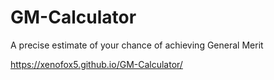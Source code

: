 # GM-Calculator
A precise estimate of your chance of achieving General Merit

https://xenofox5.github.io/GM-Calculator/
